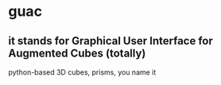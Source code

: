 # guac
## it stands for Graphical User Interface for Augmented Cubes (totally)

python-based 3D cubes, prisms, you name it
